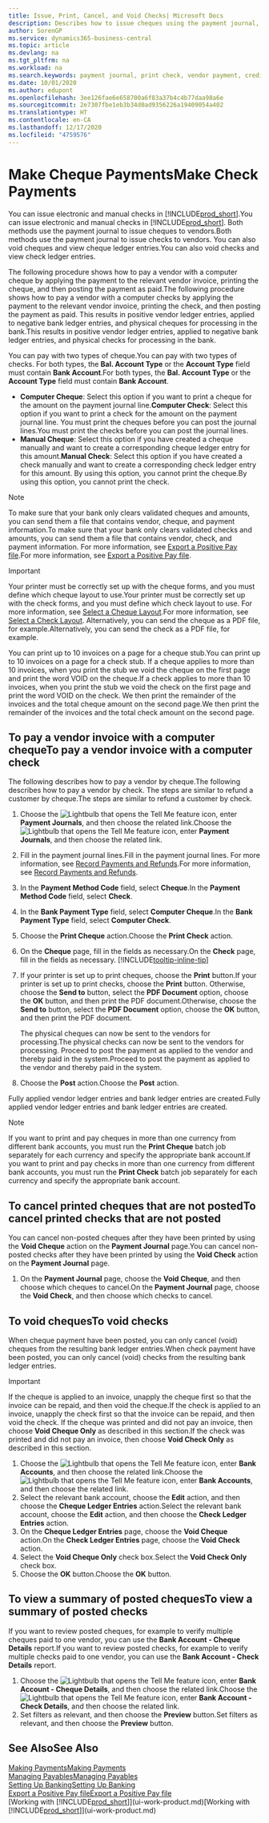 ```yaml
---
title: Issue, Print, Cancel, and Void Checks| Microsoft Docs
description: Describes how to issue cheques using the payment journal, print cheques, and void or view cheque ledger entries in Business Central.
author: SorenGP
ms.service: dynamics365-business-central
ms.topic: article
ms.devlang: na
ms.tgt_pltfrm: na
ms.workload: na
ms.search.keywords: payment journal, print check, vendor payment, creditor, debt, balance due, AP
ms.date: 10/01/2020
ms.author: edupont
ms.openlocfilehash: 3ee126fae6e658700a6f83a37b4c4b77daa98a6e
ms.sourcegitcommit: 2e7307fbe1eb3b34d0ad9356226a19409054a402
ms.translationtype: HT
ms.contentlocale: en-CA
ms.lasthandoff: 12/17/2020
ms.locfileid: "4759576"
---
```

# <a name="make-check-payments"></a><span data-ttu-id="013b6-103">Make Cheque Payments</span><span class="sxs-lookup"><span data-stu-id="013b6-103">Make Check Payments</span></span>

<span data-ttu-id="013b6-104">You can issue electronic and manual checks in [!INCLUDE[prod_short](includes/prod_short.md)].</span><span class="sxs-lookup"><span data-stu-id="013b6-104">You can issue electronic and manual checks in [!INCLUDE[prod_short](includes/prod_short.md)].</span></span> <span data-ttu-id="013b6-105">Both methods use the payment journal to issue cheques to vendors.</span><span class="sxs-lookup"><span data-stu-id="013b6-105">Both methods use the payment journal to issue checks to vendors.</span></span> <span data-ttu-id="013b6-106">You can also void cheques and view cheque ledger entries.</span><span class="sxs-lookup"><span data-stu-id="013b6-106">You can also void checks and view check ledger entries.</span></span>

<span data-ttu-id="013b6-107">The following procedure shows how to pay a vendor with a computer cheque by applying the payment to the relevant vendor invoice, printing the cheque, and then posting the payment as paid.</span><span class="sxs-lookup"><span data-stu-id="013b6-107">The following procedure shows how to pay a vendor with a computer checks by applying the payment to the relevant vendor invoice, printing the check, and then posting the payment as paid.</span></span> <span data-ttu-id="013b6-108">This results in positive vendor ledger entries, applied to negative bank ledger entries, and physical cheques for processing in the bank.</span><span class="sxs-lookup"><span data-stu-id="013b6-108">This results in positive vendor ledger entries, applied to negative bank ledger entries, and physical checks for processing in the bank.</span></span>

<span data-ttu-id="013b6-109">You can pay with two types of cheque.</span><span class="sxs-lookup"><span data-stu-id="013b6-109">You can pay with two types of checks.</span></span> <span data-ttu-id="013b6-110">For both types, the **Bal. Account Type** or the **Account Type** field must contain **Bank Account**.</span><span class="sxs-lookup"><span data-stu-id="013b6-110">For both types, the **Bal. Account Type** or the **Account Type** field must contain **Bank Account**.</span></span>

- <span data-ttu-id="013b6-111">**Computer Cheque**: Select this option if you want to print a cheque for the amount on the payment journal line.</span><span class="sxs-lookup"><span data-stu-id="013b6-111">**Computer Check**: Select this option if you want to print a check for the amount on the payment journal line.</span></span> <span data-ttu-id="013b6-112">You must print the cheques before you can post the journal lines.</span><span class="sxs-lookup"><span data-stu-id="013b6-112">You must print the checks before you can post the journal lines.</span></span>
- <span data-ttu-id="013b6-113">**Manual Cheque**: Select this option if you have created a cheque manually and want to create a corresponding cheque ledger entry for this amount.</span><span class="sxs-lookup"><span data-stu-id="013b6-113">**Manual Check**: Select this option if you have created a check manually and want to create a corresponding check ledger entry for this amount.</span></span> <span data-ttu-id="013b6-114">By using this option, you cannot print the cheque.</span><span class="sxs-lookup"><span data-stu-id="013b6-114">By using this option, you cannot print the check.</span></span>

> [!NOTE]  
> <span data-ttu-id="013b6-115">To make sure that your bank only clears validated cheques and amounts, you can send them a file that contains vendor, cheque, and payment information.</span><span class="sxs-lookup"><span data-stu-id="013b6-115">To make sure that your bank only clears validated checks and amounts, you can send them a file that contains vendor, check, and payment information.</span></span> <span data-ttu-id="013b6-116">For more information, see [Export a Positive Pay file](finance-how-positive-pay.md).</span><span class="sxs-lookup"><span data-stu-id="013b6-116">For more information, see [Export a Positive Pay file](finance-how-positive-pay.md).</span></span>

> [!IMPORTANT]
> <span data-ttu-id="013b6-117">Your printer must be correctly set up with the cheque forms, and you must define which cheque layout to use.</span><span class="sxs-lookup"><span data-stu-id="013b6-117">Your printer must be correctly set up with the check forms, and you must define which check layout to use.</span></span> <span data-ttu-id="013b6-118">For more information, see [Select a Cheque Layout](finance-how-define-check-layouts.md).</span><span class="sxs-lookup"><span data-stu-id="013b6-118">For more information, see [Select a Check Layout](finance-how-define-check-layouts.md).</span></span> <span data-ttu-id="013b6-119">Alternatively, you can send the cheque as a PDF file, for example.</span><span class="sxs-lookup"><span data-stu-id="013b6-119">Alternatively, you can send the check as a PDF file, for example.</span></span>  

<span data-ttu-id="013b6-120">You can print up to 10 invoices on a page for a cheque stub.</span><span class="sxs-lookup"><span data-stu-id="013b6-120">You can print up to 10 invoices on a page for a check stub.</span></span> <span data-ttu-id="013b6-121">If a cheque applies to more than 10 invoices, when you print the stub we void the cheque on the first page and print the word VOID on the cheque.</span><span class="sxs-lookup"><span data-stu-id="013b6-121">If a check applies to more than 10 invoices, when you print the stub we void the check on the first page and print the word VOID on the check.</span></span> <span data-ttu-id="013b6-122">We then print the remainder of the invoices and the total cheque amount on the second page.</span><span class="sxs-lookup"><span data-stu-id="013b6-122">We then print the remainder of the invoices and the total check amount on the second page.</span></span>

## <a name="to-pay-a-vendor-invoice-with-a-computer-check"></a><span data-ttu-id="013b6-123">To pay a vendor invoice with a computer cheque</span><span class="sxs-lookup"><span data-stu-id="013b6-123">To pay a vendor invoice with a computer check</span></span>
<span data-ttu-id="013b6-124">The following describes how to pay a vendor by cheque.</span><span class="sxs-lookup"><span data-stu-id="013b6-124">The following describes how to pay a vendor by check.</span></span> <span data-ttu-id="013b6-125">The steps are similar to refund a customer by cheque.</span><span class="sxs-lookup"><span data-stu-id="013b6-125">The steps are similar to refund a customer by check.</span></span>

1. <span data-ttu-id="013b6-126">Choose the ![Lightbulb that opens the Tell Me feature](media/ui-search/search_small.png "Tell me what you want to do") icon, enter **Payment Journals**, and then choose the related link.</span><span class="sxs-lookup"><span data-stu-id="013b6-126">Choose the ![Lightbulb that opens the Tell Me feature](media/ui-search/search_small.png "Tell me what you want to do") icon, enter **Payment Journals**, and then choose the related link.</span></span>
2. <span data-ttu-id="013b6-127">Fill in the payment journal lines.</span><span class="sxs-lookup"><span data-stu-id="013b6-127">Fill in the payment journal lines.</span></span> <span data-ttu-id="013b6-128">For more information, see [Record Payments and Refunds](payables-how-post-payments-refunds.md).</span><span class="sxs-lookup"><span data-stu-id="013b6-128">For more information, see [Record Payments and Refunds](payables-how-post-payments-refunds.md).</span></span>
3. <span data-ttu-id="013b6-129">In the **Payment Method Code** field, select **Cheque**.</span><span class="sxs-lookup"><span data-stu-id="013b6-129">In the **Payment Method Code** field, select **Check**.</span></span>
4. <span data-ttu-id="013b6-130">In the **Bank Payment Type** field, select **Computer Cheque**.</span><span class="sxs-lookup"><span data-stu-id="013b6-130">In the **Bank Payment Type** field, select **Computer Check**.</span></span>
5. <span data-ttu-id="013b6-131">Choose the **Print Cheque** action.</span><span class="sxs-lookup"><span data-stu-id="013b6-131">Choose the **Print Check** action.</span></span>
6. <span data-ttu-id="013b6-132">On the **Cheque** page, fill in the fields as necessary.</span><span class="sxs-lookup"><span data-stu-id="013b6-132">On the **Check** page, fill in the fields as necessary.</span></span> [!INCLUDE[tooltip-inline-tip](includes/tooltip-inline-tip_md.md)]
7. <span data-ttu-id="013b6-133">If your printer is set up to print cheques, choose the **Print** button.</span><span class="sxs-lookup"><span data-stu-id="013b6-133">If your printer is set up to print checks, choose the **Print** button.</span></span> <span data-ttu-id="013b6-134">Otherwise, choose the **Send to** button, select the **PDF Document** option, choose the **OK** button, and then print the PDF document.</span><span class="sxs-lookup"><span data-stu-id="013b6-134">Otherwise, choose the **Send to** button, select the **PDF Document** option, choose the **OK** button, and then print the PDF document.</span></span>

    <span data-ttu-id="013b6-135">The physical cheques can now be sent to the vendors for processing.</span><span class="sxs-lookup"><span data-stu-id="013b6-135">The physical checks can now be sent to the vendors for processing.</span></span> <span data-ttu-id="013b6-136">Proceed to post the payment as applied to the vendor and thereby paid in the system.</span><span class="sxs-lookup"><span data-stu-id="013b6-136">Proceed to post the payment as applied to the vendor and thereby paid in the system.</span></span>
8. <span data-ttu-id="013b6-137">Choose the **Post** action.</span><span class="sxs-lookup"><span data-stu-id="013b6-137">Choose the **Post** action.</span></span>

<span data-ttu-id="013b6-138">Fully applied vendor ledger entries and bank ledger entries are created.</span><span class="sxs-lookup"><span data-stu-id="013b6-138">Fully applied vendor ledger entries and bank ledger entries are created.</span></span>

> [!NOTE]  
> <span data-ttu-id="013b6-139">If you want to print and pay cheques in more than one currency from different bank accounts, you must run the **Print Cheque** batch job separately for each currency and specify the appropriate bank account.</span><span class="sxs-lookup"><span data-stu-id="013b6-139">If you want to print and pay checks in more than one currency from different bank accounts, you must run the **Print Check** batch job separately for each currency and specify the appropriate bank account.</span></span>

## <a name="to-cancel-printed-checks-that-are-not-posted"></a><span data-ttu-id="013b6-140">To cancel printed cheques that are not posted</span><span class="sxs-lookup"><span data-stu-id="013b6-140">To cancel printed checks that are not posted</span></span>
<span data-ttu-id="013b6-141">You can cancel non-posted cheques after they have been printed by using the **Void Cheque** action on the **Payment Journal** page.</span><span class="sxs-lookup"><span data-stu-id="013b6-141">You can cancel non-posted checks after they have been printed by using the **Void Check** action on the **Payment Journal** page.</span></span>

1. <span data-ttu-id="013b6-142">On the **Payment Journal** page, choose the **Void Cheque**, and then choose which cheques to cancel.</span><span class="sxs-lookup"><span data-stu-id="013b6-142">On the **Payment Journal** page, choose the **Void Check**, and then choose which checks to cancel.</span></span>

## <a name="to-void-checks"></a><span data-ttu-id="013b6-143">To void cheques</span><span class="sxs-lookup"><span data-stu-id="013b6-143">To void checks</span></span>

<span data-ttu-id="013b6-144">When cheque payment have been posted, you can only cancel (void) cheques from the resulting bank ledger entries.</span><span class="sxs-lookup"><span data-stu-id="013b6-144">When check payment have been posted, you can only cancel (void) checks from the resulting bank ledger entries.</span></span>

> [!IMPORTANT]
> <span data-ttu-id="013b6-145">If the cheque is applied to an invoice, unapply the cheque first so that the invoice can be repaid, and then void the cheque.</span><span class="sxs-lookup"><span data-stu-id="013b6-145">If the check is applied to an invoice, unapply the check first so that the invoice can be repaid, and then void the check.</span></span> <span data-ttu-id="013b6-146">If the cheque was printed and did not pay an invoice, then choose **Void Cheque Only** as described in this section.</span><span class="sxs-lookup"><span data-stu-id="013b6-146">If the check was printed and did not pay an invoice, then choose **Void Check Only** as described in this section.</span></span>

1. <span data-ttu-id="013b6-147">Choose the ![Lightbulb that opens the Tell Me feature](media/ui-search/search_small.png "Tell me what you want to do") icon, enter **Bank Accounts**, and then choose the related link.</span><span class="sxs-lookup"><span data-stu-id="013b6-147">Choose the ![Lightbulb that opens the Tell Me feature](media/ui-search/search_small.png "Tell me what you want to do") icon, enter **Bank Accounts**, and then choose the related link.</span></span>
2. <span data-ttu-id="013b6-148">Select the relevant bank account, choose the **Edit** action, and then choose the **Cheque Ledger Entries** action.</span><span class="sxs-lookup"><span data-stu-id="013b6-148">Select the relevant bank account, choose the **Edit** action, and then choose the **Check Ledger Entries** action.</span></span>
3. <span data-ttu-id="013b6-149">On the **Cheque Ledger Entries** page, choose the **Void Cheque** action.</span><span class="sxs-lookup"><span data-stu-id="013b6-149">On the **Check Ledger Entries** page, choose the **Void Check** action.</span></span>
4. <span data-ttu-id="013b6-150">Select the **Void Cheque Only** check box.</span><span class="sxs-lookup"><span data-stu-id="013b6-150">Select the **Void Check Only** check box.</span></span>
5. <span data-ttu-id="013b6-151">Choose the **OK** button.</span><span class="sxs-lookup"><span data-stu-id="013b6-151">Choose the **OK** button.</span></span>

## <a name="to-view-a-summary-of-posted-checks"></a><span data-ttu-id="013b6-152">To view a summary of posted cheques</span><span class="sxs-lookup"><span data-stu-id="013b6-152">To view a summary of posted checks</span></span>
<span data-ttu-id="013b6-153">If you want to review posted cheques, for example to verify multiple cheques paid to one vendor, you can use the **Bank Account - Cheque Details** report.</span><span class="sxs-lookup"><span data-stu-id="013b6-153">If you want to review posted checks, for example to verify multiple checks paid to one vendor, you can use the **Bank Account - Check Details** report.</span></span>
1. <span data-ttu-id="013b6-154">Choose the ![Lightbulb that opens the Tell Me feature](media/ui-search/search_small.png "Tell me what you want to do") icon, enter **Bank Account - Cheque Details**, and then choose the related link.</span><span class="sxs-lookup"><span data-stu-id="013b6-154">Choose the ![Lightbulb that opens the Tell Me feature](media/ui-search/search_small.png "Tell me what you want to do") icon, enter **Bank Account - Check Details**, and then choose the related link.</span></span>
2. <span data-ttu-id="013b6-155">Set filters as relevant, and then choose the **Preview** button.</span><span class="sxs-lookup"><span data-stu-id="013b6-155">Set filters as relevant, and then choose the **Preview** button.</span></span>

## <a name="see-also"></a><span data-ttu-id="013b6-156">See Also</span><span class="sxs-lookup"><span data-stu-id="013b6-156">See Also</span></span>
[<span data-ttu-id="013b6-157">Making Payments</span><span class="sxs-lookup"><span data-stu-id="013b6-157">Making Payments</span></span>](payables-make-payments.md)  
[<span data-ttu-id="013b6-158">Managing Payables</span><span class="sxs-lookup"><span data-stu-id="013b6-158">Managing Payables</span></span>](payables-manage-payables.md)  
[<span data-ttu-id="013b6-159">Setting Up Banking</span><span class="sxs-lookup"><span data-stu-id="013b6-159">Setting Up Banking</span></span>](bank-setup-banking.md)  
[<span data-ttu-id="013b6-160">Export a Positive Pay file</span><span class="sxs-lookup"><span data-stu-id="013b6-160">Export a Positive Pay file</span></span>](finance-how-positive-pay.md)  
<span data-ttu-id="013b6-161">[Working with [!INCLUDE[prod_short](includes/prod_short.md)]](ui-work-product.md)</span><span class="sxs-lookup"><span data-stu-id="013b6-161">[Working with [!INCLUDE[prod_short](includes/prod_short.md)]](ui-work-product.md)</span></span>  
